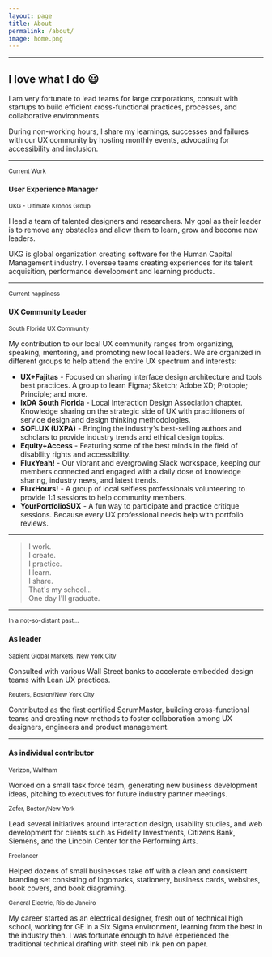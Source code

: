 ```yaml
---
layout: page
title: About
permalink: /about/
image: home.png
---
```


<hr/>

## I love what I do 😃

I am very fortunate to lead teams for large corporations, consult with startups to build efficient cross-functional practices, processes, and collaborative environments.

During non-working hours, I share my learnings, successes and failures with our UX community by hosting monthly events, advocating for accessibility and inclusion.

---

<small class="break">Current Work</small>

#### User Experience Manager

<small>UKG - Ultimate Kronos Group</small>

I lead a team of talented designers and researchers. My goal as their leader is to remove any obstacles and allow them to learn, grow and become new leaders.

UKG is global organization creating software for the Human Capital Management industry. I oversee teams creating experiences for its talent acquisition, performance development and learning products.

---

<small class="break">Current happiness</small>

#### UX Community Leader

<small>South Florida UX Community</small>

My contribution to our local UX community ranges from organizing, speaking, mentoring, and promoting new local leaders. We are organized in different groups to help attend the entire UX spectrum and interests:

- **UX+Fajitas** - Focused on sharing interface design architecture and tools best practices. A group to learn Figma; Sketch; Adobe XD; Protopie; Principle; and more.
- **IxDA South Florida** - Local Interaction Design Association chapter. Knowledge sharing on the strategic side of UX with practitioners of service design and design thinking methodologies.
- **SOFLUX (UXPA)** - Bringing the industry's best-selling authors and scholars to provide industry trends and ethical design topics.
- **Equity+Access** - Featuring some of the best minds in the field of disability rights and accessibility.
- **FluxYeah!** - Our vibrant and evergrowing Slack workspace, keeping our members connected and engaged with a daily dose of knowledge sharing, industry news, and latest trends.
- **FluxHours!** - A group of local selfless professionals volunteering to provide 1:1 sessions to help community members.
- **YourPortfolioSUX** - A fun way to participate and practice critique sessions. Because every UX professional needs help with portfolio reviews.

---

<blockquote>
I work.<br/>
I create.<br/>
I practice.<br/>
I learn.<br/>
I share.<br/> 
That's my school...<br/>
One day I'll graduate.
</blockquote>

---

<small class="break">In a not-so-distant past...</small>

#### As leader

<small>Sapient Global Markets, New York City</small>

Consulted with various Wall Street banks to accelerate embedded design teams with Lean UX practices.

<small>Reuters, Boston/New York City</small>

Contributed as the first certified ScrumMaster, building cross-functional teams and creating new methods to foster collaboration among UX designers, engineers and product management.

---

#### As individual contributor

<small>Verizon, Waltham</small>

Worked on a small task force team, generating new business development ideas, pitching to executives for future industry partner meetings.

<small>Zefer, Boston/New York</small>

Lead several initiatives around interaction design, usability studies, and web development for clients such as Fidelity Investments, Citizens Bank, Siemens, and the Lincoln Center for the Performing Arts.

<small>Freelancer</small>

Helped dozens of small businesses take off with a clean and consistent branding set consisting of logomarks, stationery, business cards, websites, book covers, and book diagraming.

<small>General Electric, Rio de Janeiro</small>

My career started as an electrical designer, fresh out of technical high school, working for GE in a Six Sigma environment, learning from the best in the industry then. I was fortunate enough to have experienced the traditional technical drafting with steel nib ink pen on paper.
